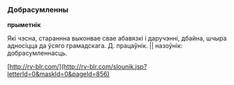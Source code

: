 ### Добрасумленны
**прыметнік**

Які чэсна, стараннна выконвае свае абавязкі і даручэнні, дбайна, шчыра адносіцца да ўсяго грамадскага. Д. працаўнік. || назоўнік: добрасумленнасць.

<a rel="author">[http://rv-blr.com/](http://rv-blr.com/slounik.jsp?letterId=0&maskId=0&pageId=856)</a>
